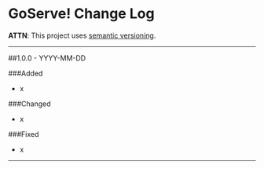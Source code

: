 
# GoServe! Change Log

**ATTN**: This project uses [semantic versioning](http://semver.org/).

***

##1.0.0 - YYYY-MM-DD

###Added

* x

###Changed

* x

###Fixed

* x

***
